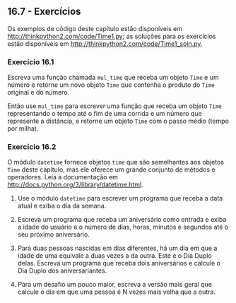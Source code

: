 ## 16.7 - Exercícios

Os exemplos de código deste capítulo estão disponíveis em http://thinkpython2.com/code/Time1.py; as soluções para os exercícios estão disponíveis em http://thinkpython2.com/code/Time1_soln.py.

### Exercício 16.1

Escreva uma função chamada `mul_time` que receba um objeto `Time` e um número e retorne um novo objeto `Time` que contenha o produto do `Time` original e do número.

Então use `mul_time` para escrever uma função que receba um objeto `Time` representando o tempo até o fim de uma corrida e um número que represente a distância, e retorne um objeto `Time` com o passo médio (tempo por milha).

### Exercício 16.2

O módulo `datetime` fornece objetos `time` que são semelhantes aos objetos `Time` deste capítulo, mas ele oferece um grande conjunto de métodos e operadores. Leia a documentação em http://docs.python.org/3/library/datetime.html.

1. Use o módulo `datetime` para escrever um programa que receba a data atual e exiba o dia da semana.

2. Escreva um programa que receba um aniversário como entrada e exiba a idade do usuário e o número de dias, horas, minutos e segundos até o seu próximo aniversário.

3. Para duas pessoas nascidas em dias diferentes, há um dia em que a idade de uma equivale a duas vezes a da outra. Este é o Dia Duplo delas. Escreva um programa que receba dois aniversários e calcule o Dia Duplo dos aniversariantes.

4. Para um desafio um pouco maior, escreva a versão mais geral que calcule o dia em que uma pessoa é N vezes mais velha que a outra.
